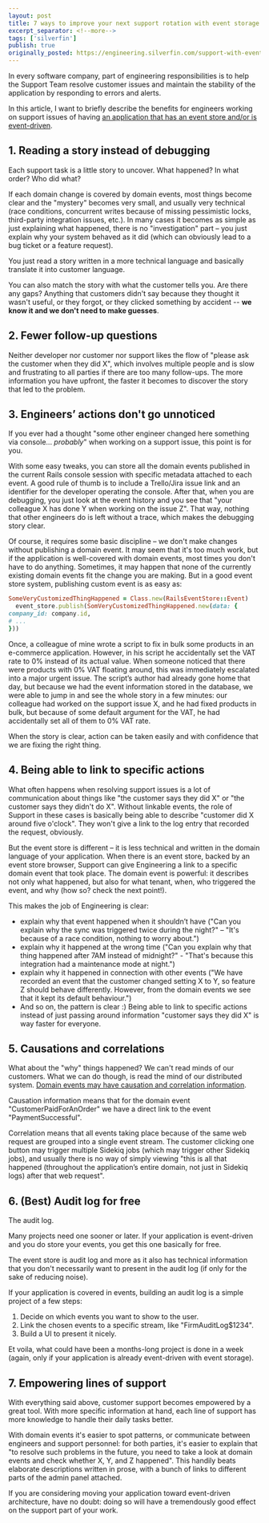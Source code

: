 ```yaml
---
layout: post
title: 7 ways to improve your next support rotation with event storage
excerpt_separator: <!--more-->
tags: ['silverfin']
publish: true
originally_posted: https://engineering.silverfin.com/support-with-event-logs/
---
```


In every software company, part of engineering responsibilities is to help the Support Team resolve customer issues and maintain the stability of the application by responding to errors and alerts.

In this article, I want to briefly describe the benefits for engineers working on support issues of having [an application that has an event store and/or is event-driven](https://martinfowler.com/articles/201701-event-driven.html).

<!--more-->

## 1. Reading a story instead of debugging

Each support task is a little story to uncover. What happened? In what order? Who did what?

If each domain change is covered by domain events, most things become clear and the "mystery" becomes very small, and usually very technical (race conditions, concurrent writes because of missing pessimistic locks, third-party integration issues, etc.). In many cases it becomes as simple as just explaining what happened, there is no "investigation" part – you just explain why your system behaved as it did (which can obviously lead to a bug ticket or a feature request).

You just read a story written in a more technical language and basically translate it into customer language.

You can also match the story with what the customer tells you. Are there any gaps? Anything that customers didn't say because they thought it wasn't useful, or they forgot, or they clicked something by accident -- **we know it and we don't need to make guesses**.

## 2. Fewer follow-up questions
Neither developer nor customer nor support likes the flow of "please ask the customer when they did X", which involves multiple people and is slow and frustrating to all parties if there are too many follow-ups. The more information you have upfront, the faster it becomes to discover the story that led to the problem.

## 3. Engineers’ actions don't go unnoticed
If you ever had a thought "some other engineer changed here something via console... _probably_" when working on a support issue, this point is for you.

With some easy tweaks, you can store all the domain events published in the current Rails console session with specific metadata attached to each event. A good rule of thumb is to include a Trello/Jira issue link and an identifier for the developer operating the console. After that, when you are debugging, you just look at the event history and you see that "your colleague X has done Y when working on the issue Z". That way, nothing that other engineers do is left without a trace, which makes the debugging story clear.

Of course, it requires some basic discipline – we don't make changes without publishing a domain event. It may seem that it's too much work, but if the application is well-covered with domain events, most times you don't have to do anything. Sometimes, it may happen that none of the currently existing domain events fit the change you are making. But in a good event store system, publishing custom event is as easy as:

```ruby
SomeVeryCustomizedThingHappened = Class.new(RailsEventStore::Event)
  event_store.publish(SomVeryCustomizedThingHappened.new(data: {
company_id: company.id,
# ...
}))
```

Once, a colleague of mine wrote a script to fix in bulk some products in an e-commerce application. However, in his script he accidentally set the VAT rate to 0% instead of its actual value. When someone noticed that there were products with 0% VAT floating around, this was immediately escalated into a major urgent issue. The script’s author had already gone home that day, but because we had the event information stored in the database, we were able to jump in and see the whole story in a few minutes: our colleague had worked on the support issue X, and he had fixed products in bulk, but because of some default argument for the VAT, he had accidentally set all of them to 0% VAT rate.

When the story is clear, action can be taken easily and with confidence that we are fixing the right thing.

## 4. Being able to link to specific actions
What often happens when resolving support issues is a lot of communication about things like "the customer says they did X" or "the customer says they didn't do X". Without linkable events, the role of Support in these cases is basically being able to describe "customer did X around five o'clock". They won't give a link to the log entry that recorded the request, obviously.

But the event store is different – it is less technical and written in the domain language of your application. When there is an event store, backed by an event store browser, Support can give Engineering a link to a specific domain event that took place. The domain event is powerful: it describes not only what happened, but also for what tenant, when, who triggered the event, and why (how so? check the next point!).

This makes the job of Engineering is clear:

- explain why that event happened when it shouldn’t have ("Can you explain why the sync was triggered twice during the night?" – "It's because of a race condition, nothing to worry about.")
- explain why it happened at the wrong time ("Can you explain why that thing happened after 7AM instead of midnight?" - "That's because this integration had a maintenance mode at night.")
- explain why it happened in connection with other events ("We have recorded an event that the customer changed setting X to Y, so feature Z should behave differently. However, from the domain events we see that it kept its default behaviour.")
- And so on, the pattern is clear :)
Being able to link to specific actions instead of just passing around information "customer says they did X" is way faster for everyone.

## 5. Causations and correlations
What about the "why" things happened? We can't read minds of our customers. What we can do though, is read the mind of our distributed system. [Domain events may have causation and correlation information](https://railseventstore.org/docs/v2/correlation_causation/).

Causation information means that for the domain event "CustomerPaidForAnOrder" we have a direct link to the event "PaymentSuccessful".

Correlation means that all events taking place because of the same web request are grouped into a single event stream. The customer clicking one button may trigger multiple Sidekiq jobs (which may trigger other Sidekiq jobs), and usually there is no way of simply viewing "this is all that happened (throughout the application’s entire domain, not just in Sidekiq logs) after that web request".

## 6. (Best) Audit log for free

The audit log.

Many projects need one sooner or later. If your application is event-driven and you do store your events, you get this one basically for free.

The event store is audit log and more as it also has technical information that you don't necessarily want to present in the audit log (if only for the sake of reducing noise).

If your application is covered in events, building an audit log is a simple project of a few steps:

1. Decide on which events you want to show to the user.
2. Link the chosen events to a specific stream, like "FirmAuditLog$1234".
3. Build a UI to present it nicely.

Et voila, what could have been a months-long project is done in a week (again, only if your application is already event-driven with event storage).

## 7. Empowering lines of support

With everything said above, customer support becomes empowered by a great tool. With more specific information at hand, each line of support has more knowledge to handle their daily tasks better.

With domain events it's easier to spot patterns, or communicate between engineers and support personnel: for both parties, it's easier to explain that "to resolve such problems in the future, you need to take a look at domain events and check whether X, Y, and Z happened". This handily beats elaborate descriptions written in prose, with a bunch of links to different parts of the admin panel attached.

If you are considering moving your application toward event-driven architecture, have no doubt: doing so will have a tremendously good effect on the support part of your work.

